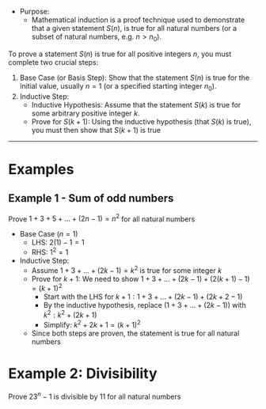 - Purpose:
	- Mathematical induction is a proof technique used to demonstrate that a given statement $S(n)$, is true for all natural numbers (or a subset of natural numbers, e.g. $n>n_{0}$).

To prove a statement $S(n)$ is true for all positive integers $n$, you must complete two crucial steps:
1. Base Case (or Basis Step): Show that the statement $S(n)$ is true for the initial value, usually $n=1$ (or a specified starting integer $n_{0}$).
2. Inductive Step:
	- Inductive Hypothesis: Assume that the statement $S(k)$ is true for some arbitrary positive integer $k$.
	- Prove for $S(k+1)$: Using the inductive hypothesis (that $S(k)$ is true), you must then show that $S(k+1)$ is true

---
# Examples
## Example 1 - Sum of odd numbers
Prove $1+3+5+\dots+(2n-1) = n^{2}$ for all natural numbers
- Base Case ($n = 1$)
	- LHS: $2(1) - 1 = 1$ 
	- RHS: $1^{2} = 1$
- Inductive Step:
	- Assume $1+3+\dots+(2k-1) = k^{2}$ is true for some integer $k$
	- Prove for $k+1$: We need to show $1+3+\dots+(2k-1)+(2(k+1)-1)=(k+1)^{2}$
		- Start with the LHS for $k+1: 1+3+\dots+(2k-1)+(2k+2-1)$
		- By the inductive hypothesis, replace $(1+3+\dots+(2k-1))$ with $k^{2}:k^{2}+(2k+1)$
		- Simplify: $k^{2}+2k+1 = (k+1)^{2}$
	- Since both steps are proven, the statement is true for all natural numbers

# Example 2: Divisibility
Prove $23^{n}-1$ is divisible by 11 for all natural numbers

